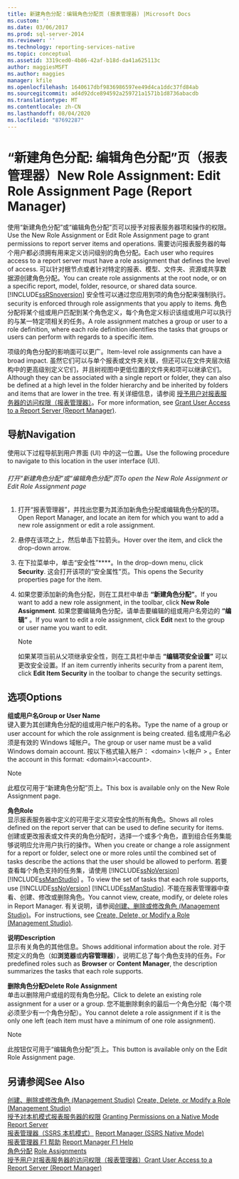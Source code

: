 ```yaml
---
title: 新建角色分配：编辑角色分配页 (报表管理器) |Microsoft Docs
ms.custom: ''
ms.date: 03/06/2017
ms.prod: sql-server-2014
ms.reviewer: ''
ms.technology: reporting-services-native
ms.topic: conceptual
ms.assetid: 3319ced0-4b86-42af-b18d-da41a625113c
author: maggiesMSFT
ms.author: maggies
manager: kfile
ms.openlocfilehash: 1640617dbf9836986597ee49d4ca1ddc37fd84ab
ms.sourcegitcommit: ad4d92dce894592a259721a1571b1d8736abacdb
ms.translationtype: MT
ms.contentlocale: zh-CN
ms.lasthandoff: 08/04/2020
ms.locfileid: "87692287"
---
```

# <a name="new-role-assignment-edit-role-assignment-page-report-manager"></a><span data-ttu-id="208ce-102">“新建角色分配: 编辑角色分配”页（报表管理器）</span><span class="sxs-lookup"><span data-stu-id="208ce-102">New Role Assignment: Edit Role Assignment Page (Report Manager)</span></span>
  <span data-ttu-id="208ce-103">使用“新建角色分配”或“编辑角色分配”页可以授予对报表服务器项和操作的权限。</span><span class="sxs-lookup"><span data-stu-id="208ce-103">Use the New Role Assignment or Edit Role Assignment page to grant permissions to report server items and operations.</span></span> <span data-ttu-id="208ce-104">需要访问报表服务器的每个用户都必须拥有用来定义访问级别的角色分配。</span><span class="sxs-lookup"><span data-stu-id="208ce-104">Each user who requires access to a report server must have a role assignment that defines the level of access.</span></span> <span data-ttu-id="208ce-105">可以针对根节点或者针对特定的报表、模型、文件夹、资源或共享数据源创建角色分配。</span><span class="sxs-lookup"><span data-stu-id="208ce-105">You can create role assignments at the root node, or on a specific report, model, folder, resource, or shared data source.</span></span> [!INCLUDE[ssRSnoversion](../includes/ssrsnoversion-md.md)] <span data-ttu-id="208ce-106">安全性可以通过您应用到项的角色分配来强制执行。</span><span class="sxs-lookup"><span data-stu-id="208ce-106">security is enforced through role assignments that you apply to items.</span></span> <span data-ttu-id="208ce-107">角色分配将某个组或用户匹配到某个角色定义，每个角色定义标识该组或用户可以执行的与某一特定项相关的任务。</span><span class="sxs-lookup"><span data-stu-id="208ce-107">A role assignment matches a group or user to a role definition, where each role definition identifies the tasks that groups or users can perform with regards to a specific item.</span></span>  
  
 <span data-ttu-id="208ce-108">项级的角色分配的影响面可以更广。</span><span class="sxs-lookup"><span data-stu-id="208ce-108">Item-level role assignments can have a broad impact.</span></span> <span data-ttu-id="208ce-109">虽然它们可以与单个报表或文件夹关联，但还可以在文件夹层次结构中的更高级别定义它们，并且树视图中更低位置的文件夹和项可以继承它们。</span><span class="sxs-lookup"><span data-stu-id="208ce-109">Although they can be associated with a single report or folder, they can also be defined at a high level in the folder hierarchy and be inherited by folders and items that are lower in the tree.</span></span> <span data-ttu-id="208ce-110">有关详细信息，请参阅 [授予用户对报表服务器的访问权限（报表管理器）](security/grant-user-access-to-a-report-server.md)。</span><span class="sxs-lookup"><span data-stu-id="208ce-110">For more information, see [Grant User Access to a Report Server &#40;Report Manager&#41;](security/grant-user-access-to-a-report-server.md).</span></span>  
  
## <a name="navigation"></a><span data-ttu-id="208ce-111">导航</span><span class="sxs-lookup"><span data-stu-id="208ce-111">Navigation</span></span>  
 <span data-ttu-id="208ce-112">使用以下过程导航到用户界面 (UI) 中的这一位置。</span><span class="sxs-lookup"><span data-stu-id="208ce-112">Use the following procedure to navigate to this location in the user interface (UI).</span></span>  
  
###### <a name="to-open-the-new-role-assignment-or-edit-role-assignment-page"></a><span data-ttu-id="208ce-113">打开“新建角色分配”或“编辑角色分配”页</span><span class="sxs-lookup"><span data-stu-id="208ce-113">To open the New Role Assignment or Edit Role Assignment page</span></span>  
  
1.  <span data-ttu-id="208ce-114">打开“报表管理器”，并找出您要为其添加新角色分配或编辑角色分配的项。</span><span class="sxs-lookup"><span data-stu-id="208ce-114">Open Report Manager, and locate an item for which you want to add a new role assignment or edit a role assignment.</span></span>  
  
2.  <span data-ttu-id="208ce-115">悬停在该项之上，然后单击下拉箭头。</span><span class="sxs-lookup"><span data-stu-id="208ce-115">Hover over the item, and click the drop-down arrow.</span></span>  
  
3.  <span data-ttu-id="208ce-116">在下拉菜单中，单击“安全性”\*\*\*\*。</span><span class="sxs-lookup"><span data-stu-id="208ce-116">In the drop-down menu, click **Security**.</span></span> <span data-ttu-id="208ce-117">这会打开该项的“安全属性”页。</span><span class="sxs-lookup"><span data-stu-id="208ce-117">This opens the Security properties page for the item.</span></span>  
  
4.  <span data-ttu-id="208ce-118">如果您要添加新的角色分配，则在工具栏中单击 **“新建角色分配”**。</span><span class="sxs-lookup"><span data-stu-id="208ce-118">If you want to add a new role assignment, in the toolbar, click **New Role Assignment**.</span></span> <span data-ttu-id="208ce-119">如果您要编辑角色分配，请单击要编辑的组或用户名旁边的 **“编辑”** 。</span><span class="sxs-lookup"><span data-stu-id="208ce-119">If you want to edit a role assignment, click **Edit** next to the group or user name you want to edit.</span></span>  
  
    > [!NOTE]  
    >  <span data-ttu-id="208ce-120"> 如果某项当前从父项继承安全性，则在工具栏中单击 **“编辑项安全设置”** 可以更改安全设置。</span><span class="sxs-lookup"><span data-stu-id="208ce-120">If an item currently inherits security from a parent item, click **Edit Item Security** in the toolbar to change the security settings.</span></span>  
  
## <a name="options"></a><span data-ttu-id="208ce-121">选项</span><span class="sxs-lookup"><span data-stu-id="208ce-121">Options</span></span>  
 <span data-ttu-id="208ce-122">**组或用户名**</span><span class="sxs-lookup"><span data-stu-id="208ce-122">**Group or User Name**</span></span>  
 <span data-ttu-id="208ce-123">键入要为其创建角色分配的组或用户帐户的名称。</span><span class="sxs-lookup"><span data-stu-id="208ce-123">Type the name of a group or user account for which the role assignment is being created.</span></span> <span data-ttu-id="208ce-124">组名或用户名必须是有效的 Windows 域帐户。</span><span class="sxs-lookup"><span data-stu-id="208ce-124">The group or user name must be a valid Windows domain account.</span></span> <span data-ttu-id="208ce-125">按以下格式输入帐户： \<domain> \\<帐户 \> 。</span><span class="sxs-lookup"><span data-stu-id="208ce-125">Enter the account in this format: \<domain>\\<account\>.</span></span>  
  
> [!NOTE]  
>  <span data-ttu-id="208ce-126">此框仅可用于“新建角色分配”页上。</span><span class="sxs-lookup"><span data-stu-id="208ce-126">This box is available only on the New Role Assignment page.</span></span>  
  
 <span data-ttu-id="208ce-127">**角色**</span><span class="sxs-lookup"><span data-stu-id="208ce-127">**Role**</span></span>  
 <span data-ttu-id="208ce-128">显示报表服务器中定义的可用于定义项安全性的所有角色。</span><span class="sxs-lookup"><span data-stu-id="208ce-128">Shows all roles defined on the report server that can be used to define security for items.</span></span> <span data-ttu-id="208ce-129">创建或更改报表或文件夹的角色分配时，选择一个或多个角色，直到组合任务集能够说明应允许用户执行的操作。</span><span class="sxs-lookup"><span data-stu-id="208ce-129">When you create or change a role assignment for a report or folder, select one or more roles until the combined set of tasks describe the actions that the user should be allowed to perform.</span></span> <span data-ttu-id="208ce-130">若要查看每个角色支持的任务集，请使用 [!INCLUDE[ssNoVersion](../includes/ssnoversion-md.md)] [!INCLUDE[ssManStudio](../includes/ssmanstudio-md.md)] 。</span><span class="sxs-lookup"><span data-stu-id="208ce-130">To view the set of tasks that each role supports, use [!INCLUDE[ssNoVersion](../includes/ssnoversion-md.md)] [!INCLUDE[ssManStudio](../includes/ssmanstudio-md.md)].</span></span> <span data-ttu-id="208ce-131">不能在报表管理器中查看、创建、修改或删除角色。</span><span class="sxs-lookup"><span data-stu-id="208ce-131">You cannot view, create, modify, or delete roles in Report Manager.</span></span> <span data-ttu-id="208ce-132">有关说明，请参阅[创建、删除或修改角色 &#40;Management Studio&#41;](security/role-definitions-create-delete-or-modify.md)。</span><span class="sxs-lookup"><span data-stu-id="208ce-132">For instructions, see [Create, Delete, or Modify a Role &#40;Management Studio&#41;](security/role-definitions-create-delete-or-modify.md).</span></span>  
  
 <span data-ttu-id="208ce-133">**说明**</span><span class="sxs-lookup"><span data-stu-id="208ce-133">**Description**</span></span>  
 <span data-ttu-id="208ce-134">显示有关角色的其他信息。</span><span class="sxs-lookup"><span data-stu-id="208ce-134">Shows additional information about the role.</span></span> <span data-ttu-id="208ce-135">对于预定义的角色（如**浏览器**或**内容管理器**），说明汇总了每个角色支持的任务。</span><span class="sxs-lookup"><span data-stu-id="208ce-135">For predefined roles such as **Browser** or **Content Manager**, the description summarizes the tasks that each role supports.</span></span>  
  
 <span data-ttu-id="208ce-136">**删除角色分配**</span><span class="sxs-lookup"><span data-stu-id="208ce-136">**Delete Role Assignment**</span></span>  
 <span data-ttu-id="208ce-137">单击以删除用户或组的现有角色分配。</span><span class="sxs-lookup"><span data-stu-id="208ce-137">Click to delete an existing role assignment for a user or a group.</span></span> <span data-ttu-id="208ce-138">您不能删除剩余的最后一个角色分配（每个项必须至少有一个角色分配）。</span><span class="sxs-lookup"><span data-stu-id="208ce-138">You cannot delete a role assignment if it is the only one left (each item must have a minimum of one role assignment).</span></span>  
  
> [!NOTE]  
>  <span data-ttu-id="208ce-139">此按钮仅可用于“编辑角色分配”页上。</span><span class="sxs-lookup"><span data-stu-id="208ce-139">This button is available only on the Edit Role Assignment page.</span></span>  
  
## <a name="see-also"></a><span data-ttu-id="208ce-140">另请参阅</span><span class="sxs-lookup"><span data-stu-id="208ce-140">See Also</span></span>  
 <span data-ttu-id="208ce-141">[创建、删除或修改角色 &#40;Management Studio&#41;](security/role-definitions-create-delete-or-modify.md) </span><span class="sxs-lookup"><span data-stu-id="208ce-141">[Create, Delete, or Modify a Role &#40;Management Studio&#41;](security/role-definitions-create-delete-or-modify.md) </span></span>  
 <span data-ttu-id="208ce-142">[授予对本机模式报表服务器的权限](security/granting-permissions-on-a-native-mode-report-server.md) </span><span class="sxs-lookup"><span data-stu-id="208ce-142">[Granting Permissions on a Native Mode Report Server](security/granting-permissions-on-a-native-mode-report-server.md) </span></span>  
 <span data-ttu-id="208ce-143">[报表管理器（SSRS 本机模式）](../../2014/reporting-services/report-manager-ssrs-native-mode.md) </span><span class="sxs-lookup"><span data-stu-id="208ce-143">[Report Manager  &#40;SSRS Native Mode&#41;](../../2014/reporting-services/report-manager-ssrs-native-mode.md) </span></span>  
 <span data-ttu-id="208ce-144">[报表管理器 F1 帮助](../../2014/reporting-services/report-manager-f1-help.md) </span><span class="sxs-lookup"><span data-stu-id="208ce-144">[Report Manager F1 Help](../../2014/reporting-services/report-manager-f1-help.md) </span></span>  
 <span data-ttu-id="208ce-145">[角色分配](security/role-assignments.md) </span><span class="sxs-lookup"><span data-stu-id="208ce-145">[Role Assignments](security/role-assignments.md) </span></span>  
 [<span data-ttu-id="208ce-146">授予用户对报表服务器的访问权限（报表管理器）</span><span class="sxs-lookup"><span data-stu-id="208ce-146">Grant User Access to a Report Server &#40;Report Manager&#41;</span></span>](security/grant-user-access-to-a-report-server.md)  
  
  
